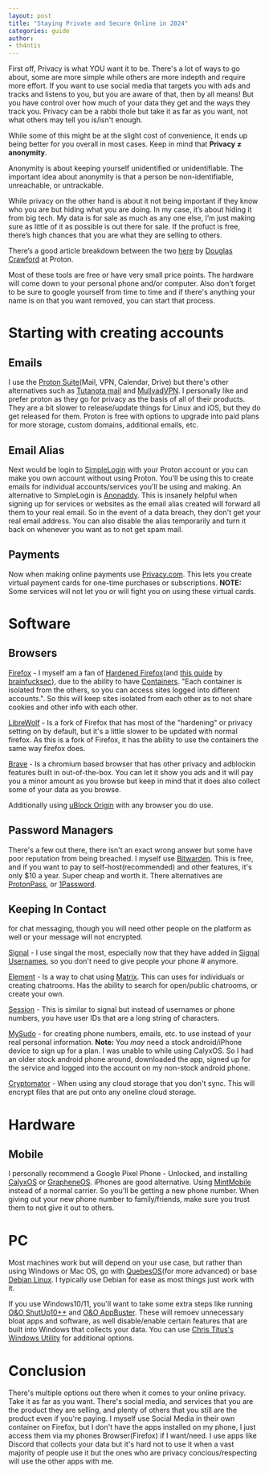 ```yaml
---
layout: post
title: "Staying Private and Secure Online in 2024"
categories: guide
author:
- th4ntis
---
```

First off, Privacy is what YOU want it to be. There's a lot of ways to go about, some are more simple while others are more indepth and require more effort. If you want to use social media that targets you with ads and tracks and listens to you, but you are aware of that, then by all means! But you have control over how much of your data they get and the ways they track you. Privacy can be a rabbi thole but take it as far as you want, not what others may tell you is/isn't enough.

While some of this might be at the slight cost of convenience, it ends up being better for you overall in most cases. Keep in mind that **Privacy ≠ anonymity**.

Anonymity is about keeping yourself unidentified or unidentifiable. The important idea about anonymity is that a person be non-identifiable, unreachable, or untrackable.

While privacy on the other hand is about it not being important if they know who you are but hiding what you are doing. In my case, it’s about hiding it from big tech. My data is for sale as much as any one else, I’m just making sure as little of it as possible is out there for sale. If the profuct is free, there’s high chances that you are what they are selling to others.

There’s a good article breakdown between the two [here](https://proton.me/blog/anonymity-vs-privacy) by [Douglas Crawford](https://proton.me/blog/author/dcrawford) at Proton.

Most of these tools are free or have very small price points. The hardware will come down to your personal phone and/or computer. Also don't forget to be sure to google yourself from time to time and if there's anything your name is on that you want removed, you can start that process.

# Starting with creating accounts
## Emails
I use the [Proton Suite](https://proton.me/)(Mail, VPN, Calendar, Drive) but there's other alternatives such as [Tutanota mail](https://tutanota.com/) and [MullvadVPN](https://mullvad.net/). I personally like and prefer proton as they go for privacy as the basis of all of their products. They are a bit slower to release/update things for Linux and iOS, but they do get released for them. Proton is free with options to upgrade into paid plans for more storage, custom domains, additional emails, etc.

## Email Alias
Next would be login to [SimpleLogin](https://simplelogin.io/) with your Proton account or you can make you own account without using Proton. You'll be using this to create emails for individual accounts/services you'll be using and making. An alternative to SimpleLogin is [Anonaddy](https://anonaddy.com/). This is insanely helpful when signing up for services or websites as the email alias created will forward all them to your real email. So in the event of a data breach, they don't get your real email address. You can also disable the alias temporarily and turn it back on whenever you want as to not get spam mail.

## Payments
Now when making online payments use [Privacy.com](https://privacy.com/). This lets you create virtual payment cards for one-time purchases or subscriptions. **NOTE:** Some services will not let you or will fight you on using these virtual cards.

# Software
## Browsers
[Firefox](https://firefox.com/) - I myself am a fan of [Hardened Firefox](https://www.privacyguides.org/en/desktop-browsers/#firefox)(and [this guide](https://brainfucksec.github.io/firefox-hardening-guide) by [brainfucksec](https://brainfucksec.github.io/whoami)), due to the ability to have [Containers](https://addons.mozilla.org/en-US/firefox/addon/multi-account-containers/). "Each container is isolated from the others, so you can access sites logged into different accounts.". So this will keep sites isolated from each other as to not share cookies and other info with each other. 

[LibreWolf](https://librewolf.net/) - Is a fork of Firefox that has most of the "hardening" or privacy setting on by default, but it's a little slower to be updated with normal firefox. As this is a fork of Firefox, it has the ability to use the containers the same way firefox does.

[Brave](https://brave.com/) - Is a chromium based browser that has other privacy and adblockin features built in out-of-the-box. You can let it show you ads and it will pay you a minor amount as you browse but keep in mind that it does also collect some of your data as you browse.

Additionally using [uBlock Origin](https://github.com/gorhill/uBlock#ublock-origin) with any browser you do use.

## Password Managers
There's a few out there, there isn't an exact wrong answer but some have poor reputation from being breached. I myself use [Bitwarden](https://bitwarden.com/). This is free, and if you want to pay to self-host(recommended) and other features, it's only $10 a year. Super cheap and worth it. There alternatives are [ProtonPass](https://proton.me/pass), or [1Password](https://1password.com/).

## Keeping In Contact
for chat messaging, though you will need other people on the platform as well or your message will not encrypted.

[Signal](https://signal.org/en/) - I use singal the most, especially now that they have added in [Signal Usernames](https://www.signal.org/blog/phone-number-privacy-usernames/), so you don't need to give people your phone # anymore.

[Element](https://element.io/) - Is a way to chat using [Matrix](https://element.io/matrix-benefits). This can uses for individuals or creating chatrooms. Has the ability to search for open/public chatrooms, or create your own.

[Session](https://getsession.org/) - This is similar to signal but instead of usernames or phone numbers, you have user IDs that are a long string of characters.

[MySudo](https://mysudo.com/) - for creating phone numbers, emails, etc. to use instead of your real personal information. **Note:** You _may_ need a stock android/iPhone device to sign up for a plan. I was unable to while using CalyxOS. So I had an older stock android phone around, downloaded the app, signed up for the service and logged into the account on my non-stock android phone.

[Cryptomator](https://cryptomator.org/) - When using any cloud storage that you don't sync. This will encrypt files that are put onto any oneline cloud storage.

# Hardware
## Mobile
I personally recommend a Google Pixel Phone - Unlocked, and installing [CalyxOS](https://calyxos.org/) or [GrapheneOS](https://grapheneos.org/). iPhones are good alternative. Using [MintMobile](https://www.mintmobile.com/) instead of a normal carrier. So you'll be getting a new phone number. When giving out your new phone number to family/friends, make sure you trust them to not give it out to others.

# PC
Most machines work but will depend on your use case, but rather than using Windows or Mac OS, go with [QuebesOS](https://www.qubes-os.org/)(for more advanced) or base [Debian Linux](https://www.debian.org/). I typically use Debian for ease as most things just work with it.

If you use Windows10/11, you'll want to take some extra steps like running [O&O ShutUp10++](https://www.oo-software.com/en/shutup10) and [O&O AppBuster](https://www.oo-software.com/en/ooappbuster). These will remoev unnecessary bloat apps and software, as well disable/enable certain features that are built into Windows that collects your data. You can use [Chris Titus's Windows Utility](https://github.com/ChrisTitusTech/winutil) for additional options.

# Conclusion
There's multiple options out there when it comes to your online privacy. Take it as far as you want. There's social media, and services that you are the product they are selling, and plenty of others that you still are the product even if you're paying. I myself use Social Media in their own container on Firefox, but I don't have the apps installed on my phone, I just access them via my phones Browser(Firefox) if I want/need. I use apps like Discord that collects your data but it's hard not to use it when a vast majority of people use it but the ones who are privacy concious/respecting will use the other apps with me.
